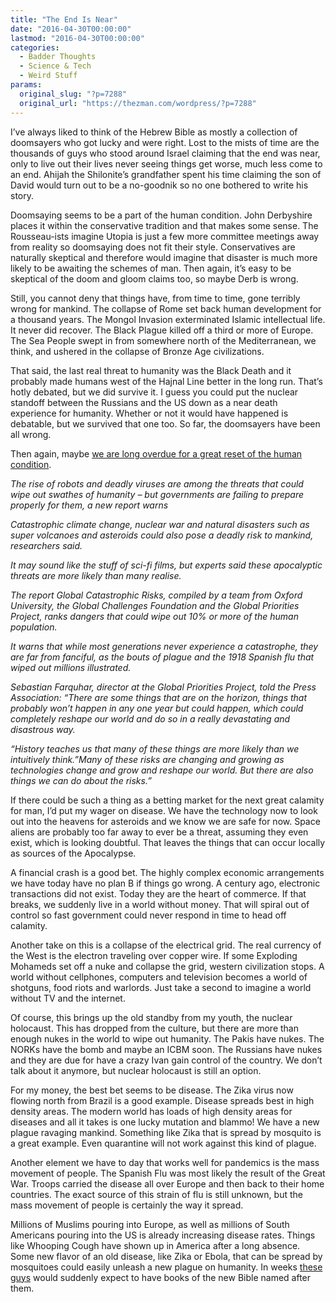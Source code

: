 ```yaml
---
title: "The End Is Near"
date: "2016-04-30T00:00:00"
lastmod: "2016-04-30T00:00:00"
categories:
  - Badder Thoughts
  - Science & Tech
  - Weird Stuff
params:
  original_slug: "?p=7288"
  original_url: "https://thezman.com/wordpress/?p=7288"
---
```


I’ve always liked to think of the Hebrew Bible as mostly a collection of
doomsayers who got lucky and were right. Lost to the mists of time are
the thousands of guys who stood around Israel claiming that the end was
near, only to live out their lives never seeing things get worse, much
less come to an end. Ahijah the Shilonite’s grandfather spent his time
claiming the son of David would turn out to be a no-goodnik so no one
bothered to write his story.

Doomsaying seems to be a part of the human condition. John Derbyshire
places it within the conservative tradition and that makes some sense.
The Rousseau-ists imagine Utopia is just a few more committee meetings
away from reality so doomsaying does not fit their style. Conservatives
are naturally skeptical and therefore would imagine that disaster is
much more likely to be awaiting the schemes of man. Then again, it’s
easy to be skeptical of the doom and gloom claims too, so maybe Derb is
wrong.

Still, you cannot deny that things have, from time to time, gone
terribly wrong for mankind. The collapse of Rome set back human
development for a thousand years. The Mongol Invasion exterminated
Islamic intellectual life. It never did recover. The Black Plague killed
off a third or more of Europe. The Sea People swept in from somewhere
north of the Mediterranean, we think, and ushered in the collapse of
Bronze Age civilizations.

That said, the last real threat to humanity was the Black Death and it
probably made humans west of the Hajnal Line better in the long run.
That’s hotly debated, but we did survive it. I guess you could put the
nuclear standoff between the Russians and the US down as a near death
experience for humanity. Whether or not it would have happened is
debatable, but we survived that one too. So far, the doomsayers have
been all wrong.

Then again, maybe <a
href="http://www.mirror.co.uk/science/apocalypse-way-scientists-fear-asteroids-7850630"
rel="noopener" target="_blank">we are long overdue for a great reset of
the human condition</a>.

*The rise of robots and deadly viruses are among the threats that could
wipe out swathes of humanity – but governments are failing to prepare
properly for them, a new report warns*

*Catastrophic climate change, nuclear war and natural disasters such as
super volcanoes and asteroids could also pose a deadly risk to mankind,
researchers said.*

*It may sound like the stuff of sci-fi films, but experts said these
apocalyptic threats are more likely than many realise.*

*The report Global Catastrophic Risks, compiled by a team from Oxford
University, the Global Challenges Foundation and the Global Priorities
Project, ranks dangers that could wipe out 10% or more of the human
population.*

*It warns that while most generations never experience a catastrophe,
they are far from fanciful, as the bouts of plague and the 1918 Spanish
flu that wiped out millions illustrated.*

*Sebastian Farquhar, director at the Global Priorities Project, told the
Press Association: “There are some things that are on the horizon,
things that probably won’t happen in any one year but could happen,
which could completely reshape our world and do so in a really
devastating and disastrous way.*

*“History teaches us that many of these things are more likely than we
intuitively think.”Many of these risks are changing and growing as
technologies change and grow and reshape our world. But there are also
things we can do about the risks.”*

If there could be such a thing as a betting market for the next great
calamity for man, I’d put my wager on disease. We have the technology
now to look out into the heavens for asteroids and we know we are safe
for now. Space aliens are probably too far away to ever be a threat,
assuming they even exist, which is looking doubtful. That leaves the
things that can occur locally as sources of the Apocalypse.

A financial crash is a good bet. The highly complex economic
arrangements we have today have no plan B if things go wrong. A century
ago, electronic transactions did not exist. Today they are the heart of
commerce. If that breaks, we suddenly live in a world without money.
That will spiral out of control so fast government could never respond
in time to head off calamity.

Another take on this is a collapse of the electrical grid. The real
currency of the West is the electron traveling over copper wire. If some
Exploding Mohameds set off a nuke and collapse the grid, western
civilization stops. A world without cellphones, computers and television
becomes a world of shotguns, food riots and warlords. Just take a second
to imagine a world without TV and the internet.

Of course, this brings up the old standby from my youth, the nuclear
holocaust. This has dropped from the culture, but there are more than
enough nukes in the world to wipe out humanity. The Pakis have nukes.
The NORKs have the bomb and maybe an ICBM soon. The Russians have nukes
and they are due for have a crazy Ivan gain control of the country. We
don’t talk about it anymore, but nuclear holocaust is still an option.

For my money, the best bet seems to be disease. The Zika virus now
flowing north from Brazil is a good example. Disease spreads best in
high density areas. The modern world has loads of high density areas for
diseases and all it takes is one lucky mutation and blammo! We have a
new plague ravaging mankind. Something like Zika that is spread by
mosquito is a great example. Even quarantine will not work against this
kind of plague.

Another element we have to day that works well for pandemics is the mass
movement of people. The Spanish Flu was most likely the result of the
Great War. Troops carried the disease all over Europe and then back to
their home countries. The exact source of this strain of flu is still
unknown, but the mass movement of people is certainly the way it spread.

Millions of Muslims pouring into Europe, as well as millions of South
Americans pouring into the US is already increasing disease rates.
Things like Whooping Cough have shown up in America after a long
absence. Some new flavor of an old disease, like Zika or Ebola, that can
be spread by mosquitoes could easily unleash a new plague on humanity.
In weeks <a
href="http://www.dailymail.co.uk/news/article-3564829/World-s-largest-post-apocalyptic-festival-sees-thousands-Mad-Max-fans-gather-Californian-desert.html"
rel="noopener" target="_blank">these guys</a> would suddenly expect to
have books of the new Bible named after them.
